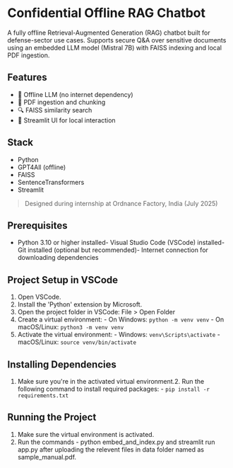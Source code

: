 # Confidential Offline RAG Chatbot

A fully offline Retrieval-Augmented Generation (RAG) chatbot built for defense-sector use cases. Supports secure Q&A over sensitive documents using an embedded LLM model (Mistral 7B) with FAISS indexing and local PDF ingestion.

## Features
- 🔐 Offline LLM (no internet dependency)
- 📄 PDF ingestion and chunking
- 🔍 FAISS similarity search
- 💬 Streamlit UI for local interaction

## Stack
- Python
- GPT4All (offline)
- FAISS
- SentenceTransformers
- Streamlit

> Designed during internship at Ordnance Factory, India (July 2025)

## Prerequisites
- Python 3.10 or higher installed- Visual Studio Code (VSCode) installed- Git installed (optional but recommended)- Internet connection for downloading dependencies

## Project Setup in VSCode
1. Open VSCode.
2. Install the 'Python' extension by Microsoft.
3. Open the project folder in VSCode: File > Open Folder
4. Create a virtual environment:   - On Windows: `python -m venv venv`   - On macOS/Linux: `python3 -m venv venv`
5. Activate the virtual environment:   - Windows: `venv\Scripts\activate`   - macOS/Linux: `source venv/bin/activate`

## Installing Dependencies
1. Make sure you're in the activated virtual environment.2. Run the following command to install required packages:   - `pip install -r requirements.txt`

## Running the Project
1. Make sure the virtual environment is activated.
2. Run the commands - python embed_and_index.py and streamlit run app.py after uploading the relevent files in data folder named as sample_manual.pdf.


